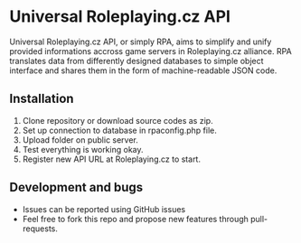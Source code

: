 # Universal Roleplaying.cz API

Universal Roleplaying.cz API, or simply RPA, aims to simplify and unify provided informations accross game servers in Roleplaying.cz alliance. RPA translates data from differently designed databases to simple object interface and shares them in the form of machine-readable JSON code.

## Installation

1. Clone repository or download source codes as zip.
2. Set up connection to database in rpaconfig.php file.
3. Upload folder on public server.
4. Test everything is working okay.
5. Register new API URL at Roleplaying.cz to start.

## Development and bugs

* Issues can be reported using GitHub issues
* Feel free to fork this repo and propose new features through pull-requests.
